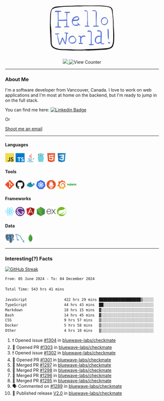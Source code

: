 <div align="center">
    <img src="./img/hello_world.webp" height="200px" width="">
    <div>
        <a href="https://www.linkedin.com/in/ajhollid">
            <img src="https://img.shields.io/badge/LinkedIn-blue"/>
        </a>
        <img src="https://komarev.com/ghpvc/?username=ajhollid&color=yellow" alt="View Counter">
    </div>
</div>

---

### About Me

I'm a software developer from Vancouver, Canada. I love to work on web applications and I'm most at home on the backend, but I'm ready to jump in on the full stack.

You can find me here: [![Linkedin Badge](https://img.shields.io/badge/-ajhollid-blue?style=flat&logo=Linkedin&logoColor=white)](https://www.linkedin.com/in/ajhollid)

Or

[Shoot me an email](mailto:ajhollid@gmail.com)

---

#### Languages

<div>
    <img src="./img/devicons/javascript-original.svg" width=30 height=30 alt="JavaScript">
    <img src="/img/devicons/typescript-original.svg" width=30 height=30 alt="TypeScript">
    <img src="./img/devicons/java-original.svg" width=30 height=30 alt="Java">
    <img src="./img/devicons/go-original.svg" width=30 height=30 alt="Golang">
    <img src="./img/devicons/html5-original.svg" width=30 height=30 alt="HTML 5">
    <img src="./img/devicons/css3-original.svg" width=30 height=30 alt="CSS 3">
</div>

#### Tools

<div>
    <img src="./img/devicons/git-original.svg" width=30 height=30 alt="Git">
    <img src="./img/devicons/github-original.svg" width=30 height=30 alt="Github">
    <img src="./img/devicons/docker-original.svg" width=30 
    height=30 alt="Docker">
    <img src="./img/devicons/kubernetes-original.svg" width=30 height=30 alt="K8">
    <img src="./img/devicons/prometheus-original.svg" width=30 height=30 alt="Prometheus">
    <img src="./img/devicons/grafana-original.svg" width=30 height=30 alt="Grafana">
    <img src="./img/devicons/nginx-original.svg" width=30 height=30 alt="Nginx">
</div>

#### Frameworks

<div>
    <img src="./img/devicons/react-original.svg" width=30 height=30 alt="React">
    <img src="./img/devicons/gatsby-original.svg" width=30 height=30 alt="Gatsby">
    <img src="./img/devicons/angularjs-original.svg" width=30 height=30 alt="AngularJS">
    <img src="./img/devicons/nodejs-original.svg" width=30 height=30 alt="NodeJS">
    <img src="./img/devicons/express-original.svg" width=30 height=30 alt="Express">
    <img src="./img/devicons/spring-original.svg" width=30 height=30 alt="Spring">
</div>

#### Data

<div>
    <img src="./img/devicons/postgresql-original.svg" width=30 height=30 alt="Postgresql">
    <img src="./img/devicons/mysql-original.svg" width=30 height=30 alt="Mysql">
    <img src="./img/devicons/mongodb-original.svg" width=30 height=30 alt="MongoDB">
</div>

---

### Interesting(?) Facts

[![GitHub Streak](http://github-readme-streak-stats.herokuapp.com?user=ajhollid)](https://git.io/streak-stats)

 <!--START_SECTION:waka-->

```txt
From: 05 June 2024 - To: 04 December 2024

Total Time: 543 hrs 41 mins

JavaScript                 422 hrs 29 mins ███████████████████▒░░░░░   77.12 %
TypeScript                 44 hrs 43 mins  ██░░░░░░░░░░░░░░░░░░░░░░░   08.16 %
Markdown                   18 hrs 15 mins  ▓░░░░░░░░░░░░░░░░░░░░░░░░   03.33 %
Bash                       14 hrs 45 mins  ▓░░░░░░░░░░░░░░░░░░░░░░░░   02.69 %
CSS                        9 hrs 57 mins   ▒░░░░░░░░░░░░░░░░░░░░░░░░   01.82 %
Docker                     5 hrs 58 mins   ▒░░░░░░░░░░░░░░░░░░░░░░░░   01.09 %
Other                      4 hrs 10 mins   ▒░░░░░░░░░░░░░░░░░░░░░░░░   00.76 %
```

<!--END_SECTION:waka-->


<!--START_SECTION:activity-->
1. ❗ Opened issue [#1304](https://github.com/bluewave-labs/checkmate/issues/1304) in [bluewave-labs/checkmate](https://github.com/bluewave-labs/checkmate)
2. 💪 Opened PR [#1303](https://github.com/bluewave-labs/checkmate/pull/1303) in [bluewave-labs/checkmate](https://github.com/bluewave-labs/checkmate)
3. ❗ Opened issue [#1302](https://github.com/bluewave-labs/checkmate/issues/1302) in [bluewave-labs/checkmate](https://github.com/bluewave-labs/checkmate)
4. 💪 Opened PR [#1301](https://github.com/bluewave-labs/checkmate/pull/1301) in [bluewave-labs/checkmate](https://github.com/bluewave-labs/checkmate)
5. 🎉 Merged PR [#1297](https://github.com/bluewave-labs/checkmate/pull/1297) in [bluewave-labs/checkmate](https://github.com/bluewave-labs/checkmate)
6. 🎉 Merged PR [#1298](https://github.com/bluewave-labs/checkmate/pull/1298) in [bluewave-labs/checkmate](https://github.com/bluewave-labs/checkmate)
7. 🎉 Merged PR [#1296](https://github.com/bluewave-labs/checkmate/pull/1296) in [bluewave-labs/checkmate](https://github.com/bluewave-labs/checkmate)
8. 🎉 Merged PR [#1295](https://github.com/bluewave-labs/checkmate/pull/1295) in [bluewave-labs/checkmate](https://github.com/bluewave-labs/checkmate)
9. 🗣 Commented on [#1289](https://github.com/bluewave-labs/checkmate/issues/1289#issuecomment-2519949433) in [bluewave-labs/checkmate](https://github.com/bluewave-labs/checkmate)
10. 🚀 Published release [V2.0](https://github.com/bluewave-labs/checkmate/releases/tag/v2.0) in [bluewave-labs/checkmate](https://github.com/bluewave-labs/checkmate)
<!--END_SECTION:activity-->
